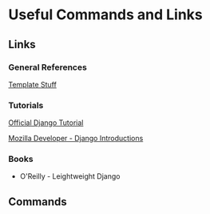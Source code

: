 # Useful Commands and Links

## Links

### General References
[Template Stuff](https://docs.djangoproject.com/en/3.1/ref/templates/language/)

### Tutorials

[Official Django Tutorial](https://docs.djangoproject.com/en/3.1/intro/tutorial01/)

[Mozilla Developer - Django Introductions](https://developer.mozilla.org/en-US/docs/Learn/Server-side/Django/Introduction)

### Books

- O'Reilly - Leightweight Django

## Commands
